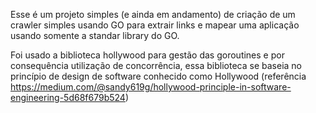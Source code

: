 Esse é um projeto simples (e ainda em andamento) de criação de um crawler simples usando GO para extrair links e mapear uma aplicação usando somente a standar library do GO.

Foi usado a biblioteca hollywood para gestão das goroutines e por consequência utilização de concorrência, essa biblioteca se baseia no princípio de design de software conhecido como Hollywood (referência https://medium.com/@sandy619g/hollywood-principle-in-software-engineering-5d68f679b524)
